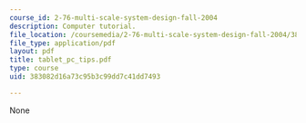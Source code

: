 ```yaml
---
course_id: 2-76-multi-scale-system-design-fall-2004
description: Computer tutorial.
file_location: /coursemedia/2-76-multi-scale-system-design-fall-2004/383082d16a73c95b3c99dd7c41dd7493_tablet_pc_tips.pdf
file_type: application/pdf
layout: pdf
title: tablet_pc_tips.pdf
type: course
uid: 383082d16a73c95b3c99dd7c41dd7493

---
```

None